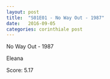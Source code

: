 ```yaml
---
layout: post
title:  "S01E01 - No Way Out - 1987"
date:   2016-09-05
categories: corinthiale post
---
```

No Way Out - 1987

Eleana

Score: 5.17
